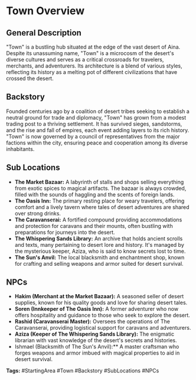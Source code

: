 # Town Overview

## General Description
"Town" is a bustling hub situated at the edge of the vast desert of Aina. Despite its unassuming name, "Town" is a microcosm of the desert's diverse cultures and serves as a critical crossroads for travelers, merchants, and adventurers. Its architecture is a blend of various styles, reflecting its history as a melting pot of different civilizations that have crossed the desert.

## Backstory
Founded centuries ago by a coalition of desert tribes seeking to establish a neutral ground for trade and diplomacy, "Town" has grown from a modest trading post to a thriving settlement. It has survived sieges, sandstorms, and the rise and fall of empires, each event adding layers to its rich history. "Town" is now governed by a council of representatives from the major factions within the city, ensuring peace and cooperation among its diverse inhabitants.

## Sub Locations
- **The Market Bazaar:** A labyrinth of stalls and shops selling everything from exotic spices to magical artifacts. The bazaar is always crowded, filled with the sounds of haggling and the scents of foreign lands.
- **The Oasis Inn:** The primary resting place for weary travelers, offering comfort and a lively tavern where tales of desert adventures are shared over strong drinks.
- **The Caravanserai:** A fortified compound providing accommodations and protection for caravans and their mounts, often bustling with preparations for journeys into the desert.
- **The Whispering Sands Library:** An archive that holds ancient scrolls and texts, many pertaining to desert lore and history. It's managed by the mysterious keeper, Aziza, who is said to know secrets lost to time.
- **The Sun's Anvil:** The local blacksmith and enchantment shop, known for crafting and selling weapons and armor suited for desert survival.

## NPCs
- **Hakim (Merchant at the Market Bazaar):** A seasoned seller of desert supplies, known for his quality goods and love for sharing desert tales.
- **Soren (Innkeeper of The Oasis Inn):** A former adventurer who now offers hospitality and guidance to those who seek to explore the desert.
- **Rashid (Caravanserai Master):** Oversees the operations of The Caravanserai, providing logistical support for caravans and adventurers.
- **Aziza (Keeper of The Whispering Sands Library):** The enigmatic librarian with vast knowledge of the desert's secrets and histories.
- Ishmael (Blacksmith of The Sun's Anvil):** A master craftsman who forges weapons and armor imbued with magical properties to aid in desert survival.

**Tags:** #StartingArea #Town #Backstory #SubLocations #NPCs

